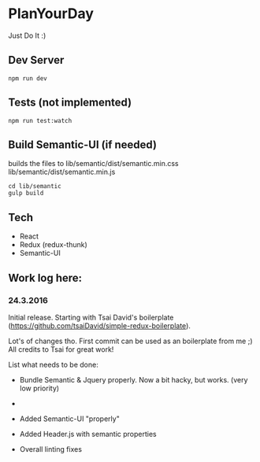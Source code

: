 # PlanYourDay

Just Do It :)

## Dev Server

```
npm run dev
```

## Tests (not implemented)

```
npm run test:watch
```

## Build Semantic-UI (if needed)
builds the files to
lib/semantic/dist/semantic.min.css
lib/semantic/dist/semantic.min.js

```
cd lib/semantic
gulp build
```

## Tech

- React
- Redux (redux-thunk)
- Semantic-UI

## Work log here:

### 24.3.2016

Initial release. Starting with Tsai David's boilerplate (https://github.com/tsaiDavid/simple-redux-boilerplate).

Lot's of changes tho. First commit can be used as an boilerplate from me ;) All credits to Tsai for great work!

List what needs to be done:

- Bundle Semantic & Jquery properly. Now a bit hacky, but works. (very low priority)
-

- Added Semantic-UI "properly"
- Added Header.js with semantic properties
- Overall linting fixes
